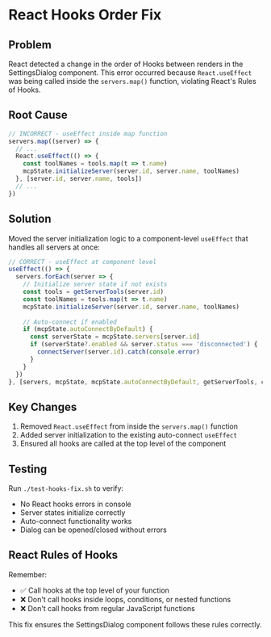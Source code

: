 # React Hooks Order Fix

## Problem
React detected a change in the order of Hooks between renders in the SettingsDialog component. This error occurred because `React.useEffect` was being called inside the `servers.map()` function, violating React's Rules of Hooks.

## Root Cause
```typescript
// INCORRECT - useEffect inside map function
servers.map((server) => {
  // ...
  React.useEffect(() => {
    const toolNames = tools.map(t => t.name)
    mcpState.initializeServer(server.id, server.name, toolNames)
  }, [server.id, server.name, tools])
  // ...
})
```

## Solution
Moved the server initialization logic to a component-level `useEffect` that handles all servers at once:

```typescript
// CORRECT - useEffect at component level
useEffect(() => {
  servers.forEach(server => {
    // Initialize server state if not exists
    const tools = getServerTools(server.id)
    const toolNames = tools.map(t => t.name)
    mcpState.initializeServer(server.id, server.name, toolNames)
    
    // Auto-connect if enabled
    if (mcpState.autoConnectByDefault) {
      const serverState = mcpState.servers[server.id]
      if (serverState?.enabled && server.status === 'disconnected') {
        connectServer(server.id).catch(console.error)
      }
    }
  })
}, [servers, mcpState, mcpState.autoConnectByDefault, getServerTools, connectServer])
```

## Key Changes
1. Removed `React.useEffect` from inside the `servers.map()` function
2. Added server initialization to the existing auto-connect `useEffect`
3. Ensured all hooks are called at the top level of the component

## Testing
Run `./test-hooks-fix.sh` to verify:
- No React hooks errors in console
- Server states initialize correctly
- Auto-connect functionality works
- Dialog can be opened/closed without errors

## React Rules of Hooks
Remember:
- ✅ Call hooks at the top level of your function
- ❌ Don't call hooks inside loops, conditions, or nested functions
- ❌ Don't call hooks from regular JavaScript functions

This fix ensures the SettingsDialog component follows these rules correctly.